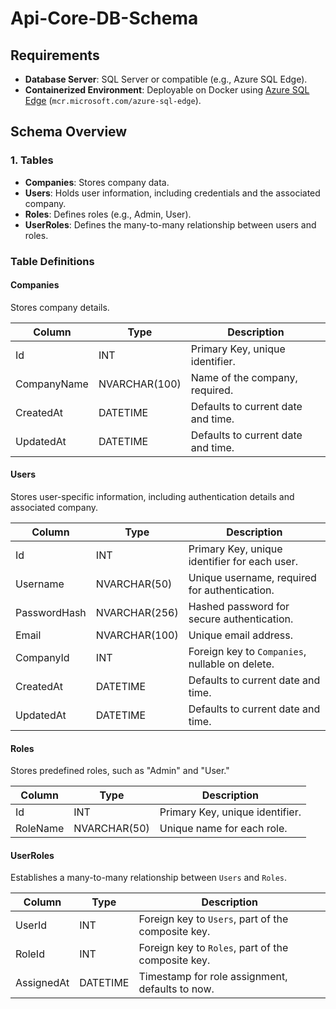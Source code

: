 # Api-Core-DB-Schema

## Requirements
- **Database Server**: SQL Server or compatible (e.g., Azure SQL Edge).
- **Containerized Environment**: Deployable on Docker using [Azure SQL Edge](https://hub.docker.com/_/azure-sql-edge) (`mcr.microsoft.com/azure-sql-edge`).

## Schema Overview

### 1. Tables

- **Companies**: Stores company data.
- **Users**: Holds user information, including credentials and the associated company.
- **Roles**: Defines roles (e.g., Admin, User).
- **UserRoles**: Defines the many-to-many relationship between users and roles.

### Table Definitions

#### **Companies**
Stores company details.

| Column       | Type          | Description                              |
|--------------|---------------|------------------------------------------|
| Id           | INT           | Primary Key, unique identifier.          |
| CompanyName  | NVARCHAR(100) | Name of the company, required.           |
| CreatedAt    | DATETIME      | Defaults to current date and time.       |
| UpdatedAt    | DATETIME      | Defaults to current date and time.       |

#### **Users**
Stores user-specific information, including authentication details and associated company.

| Column       | Type          | Description                                        |
|--------------|---------------|----------------------------------------------------|
| Id           | INT           | Primary Key, unique identifier for each user.      |
| Username     | NVARCHAR(50)  | Unique username, required for authentication.      |
| PasswordHash | NVARCHAR(256) | Hashed password for secure authentication.         |
| Email        | NVARCHAR(100) | Unique email address.                              |
| CompanyId    | INT           | Foreign key to `Companies`, nullable on delete.    |
| CreatedAt    | DATETIME      | Defaults to current date and time.                 |
| UpdatedAt    | DATETIME      | Defaults to current date and time.                 |

#### **Roles**
Stores predefined roles, such as "Admin" and "User."

| Column       | Type          | Description                     |
|--------------|---------------|---------------------------------|
| Id           | INT           | Primary Key, unique identifier. |
| RoleName     | NVARCHAR(50)  | Unique name for each role.      |

#### **UserRoles**
Establishes a many-to-many relationship between `Users` and `Roles`.

| Column       | Type          | Description                                            |
|--------------|---------------|--------------------------------------------------------|
| UserId       | INT           | Foreign key to `Users`, part of the composite key.     |
| RoleId       | INT           | Foreign key to `Roles`, part of the composite key.     |
| AssignedAt   | DATETIME      | Timestamp for role assignment, defaults to now.        |
